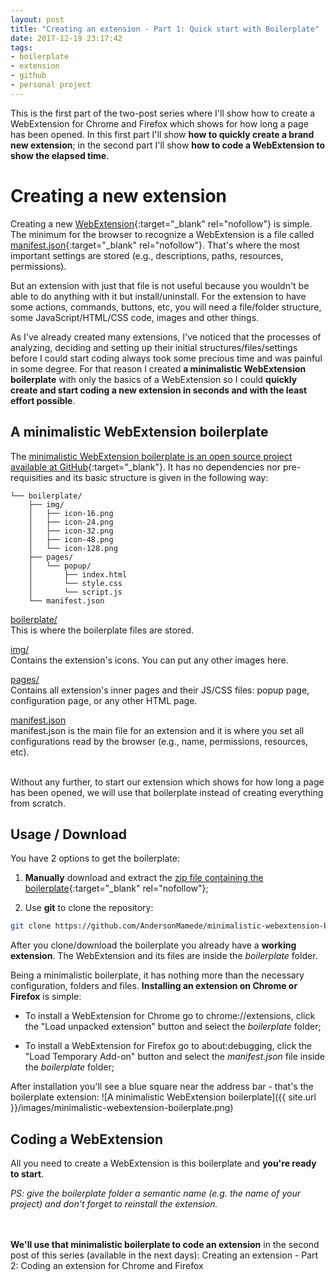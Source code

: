 ```yaml
---
layout: post
title: "Creating an extension - Part 1: Quick start with Boilerplate"
date: 2017-12-19 23:17:42
tags:
- boilerplate
- extension
- github
- personal project
---
```


This is the first part of the two-post series where I'll show how to create a WebExtension for Chrome and Firefox which shows for how long a page has been opened. In this first part I'll show **how to quickly create a brand new extension**; in the second part I'll show **how to code a WebExtension to show the elapsed time**.

# Creating a new extension

Creating a new [WebExtension](https://developer.mozilla.org/en-US/Add-ons/WebExtensions){:target="_blank" rel="nofollow"} is simple. The minimum for the browser to recognize a WebExtension is a file called [manifest.json](https://developer.mozilla.org/en-US/Add-ons/WebExtensions/manifest.json){:target="_blank" rel="nofollow"}. That's where the most important settings are stored (e.g., descriptions, paths, resources, permissions).

But an extension with just that file is not useful because you wouldn't be able to do anything with it but install/uninstall. For the extension to have some actions, commands, buttons, etc, you will need a file/folder structure, some JavaScript/HTML/CSS code, images and other things.

As I've already created many extensions, I've noticed that the processes of analyzing, deciding and setting up their initial structures/files/settings before I could start coding always took some precious time and was painful in some degree. For that reason I created **a minimalistic WebExtension boilerplate** with only the basics of a WebExtension so I could **quickly create and start coding a new extension in seconds and with the least effort possible**.

## A minimalistic WebExtension boilerplate

The [minimalistic WebExtension boilerplate is an open source project available at GitHub](https://github.com/AndersonMamede/minimalistic-webextension-boilerplate){:target="_blank"}. It has no dependencies nor pre-requisities and its basic structure is given in the following way:

```
└── boilerplate/
    ├── img/
    │   ├── icon-16.png
    │   ├── icon-24.png
    │   ├── icon-32.png
    │   ├── icon-48.png
    │   └── icon-128.png
    ├── pages/
    │   └── popup/
    │       ├── index.html
    │       └── style.css
    │       └── script.js
    └── manifest.json
```

<a href="https://github.com/AndersonMamede/minimalistic-webextension-boilerplate/tree/master/boilerplate" target="_blank" rel="nofollow">boilerplate/</a>
<br>This is where the boilerplate files are stored.

<a href="https://github.com/AndersonMamede/minimalistic-webextension-boilerplate/tree/master/boilerplate/img" target="_blank" rel="nofollow">img/</a>
<br>Contains the extension's icons. You can put any other images here.

<a href="https://github.com/AndersonMamede/minimalistic-webextension-boilerplate/tree/master/boilerplate/pages" target="_blank" rel="nofollow">pages/</a>
<br>Contains all extension's inner pages and their JS/CSS files: popup page, configuration page, or any other HTML page.

<a href="https://github.com/AndersonMamede/minimalistic-webextension-boilerplate/tree/master/boilerplate/manifest.json" target="_blank" rel="nofollow">manifest.json</a>
<br>manifest.json is the main file for an extension and it is where you set all configurations read by the browser (e.g., name, permissions, resources, etc).

<br>
Without any further, to start our extension which shows for how long a page has been opened, we will use that boilerplate instead of creating everything from scratch.

## Usage / Download

You have 2 options to get the boilerplate:

1) **Manually** download and extract the [zip file containing the boilerplate](https://github.com/AndersonMamede/minimalistic-webextension-boilerplate/archive/master.zip){:target="_blank" rel="nofollow"};

2) Use **git** to clone the repository:

```sh
git clone https://github.com/AndersonMamede/minimalistic-webextension-boilerplate.git
```

After you clone/download the boilerplate you already have a **working extension**. The WebExtension and its files are inside the *boilerplate* folder.

Being a minimalistic boilerplate, it has nothing more than the necessary configuration, folders and files. **Installing an extension on Chrome or Firefox** is simple:

* To install a WebExtension for Chrome go to chrome://extensions, click the "Load unpacked extension" button and select the *boilerplate* folder;

* To install a WebExtension for Firefox go to about:debugging, click the "Load Temporary Add-on" button and select the *manifest.json* file inside the *boilerplate* folder;

After installation you'll see a blue square near the address bar - that's the boilerplate extension:
![A minimalistic WebExtension boilerplate]({{ site.url }}/images/minimalistic-webextension-boilerplate.png)

## Coding a WebExtension

All you need to create a WebExtension is this boilerplate and **you're ready to start**.

*PS: give the boilerplate folder a semantic name (e.g. the name of your project) and don't forget to reinstall the extension.*

<br><br>
<strong>We'll use that minimalistic boilerplate to code an extension</strong> in the second post of this series (available in the next days):
Creating an extension - Part 2: Coding an extension for Chrome and Firefox
